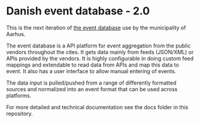 # Danish event database - 2.0

This is the next iteration of [the event database](https://github.com/itk-event-database/event-database-api) use by the
municipality of Aarhus.

The event database is a API platform for event aggregation from the public vendors throughout the cites. It gets data
mainly from feeds (JSON/XML) or APIs provided by the vendors. It is highly configurable in doing custom feed mappings
and extendable to read data from APIs and map this data to event. It also has a user interface to allow manual entering
of events.

The data input is pulled/pushed from a range of differently formatted sources and normalized into an event format that
can be used across platforms.

For more detailed and technical documentation see the docs folder in this repository.
